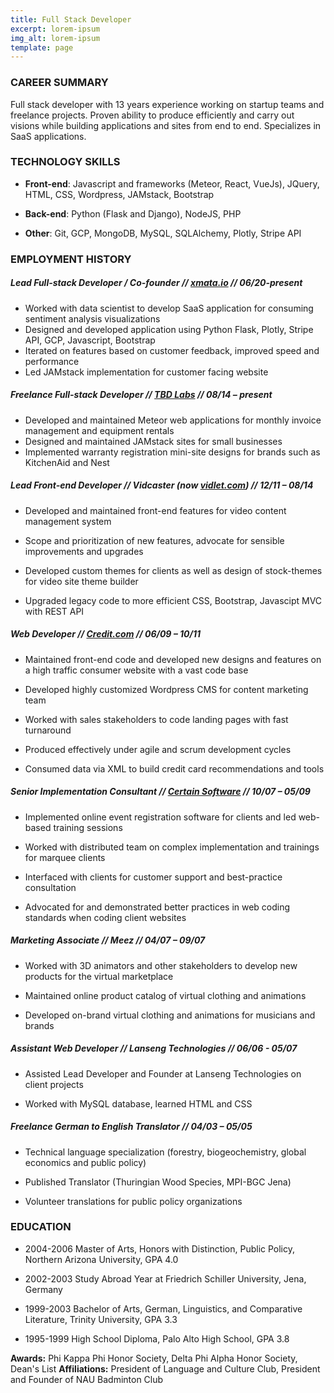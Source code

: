 ```yaml
---
title: Full Stack Developer
excerpt: lorem-ipsum
img_alt: lorem-ipsum
template: page
---
```

### CAREER SUMMARY

Full stack developer with 13 years experience working on startup teams and freelance projects.  Proven ability to produce efficiently and carry out visions while building applications and sites from end to end.  Specializes in SaaS applications.

### TECHNOLOGY SKILLS

*   **Front-end**: Javascript and frameworks (Meteor, React, VueJs), JQuery, HTML, CSS, Wordpress, JAMstack, Bootstrap

*   **Back-end**: Python (Flask and Django), NodeJS, PHP

*   **Other**: Git, GCP, MongoDB, MySQL, SQLAlchemy, Plotly, Stripe API

### EMPLOYMENT HISTORY

##### Lead Full-stack Developer / Co-founder // [xmata.io](https://xmata.io) // *06/20-present*

*   Worked with data scientist to develop SaaS application for consuming sentiment analysis visualizations
*   Designed and developed application using Python Flask, Plotly, Stripe API, GCP, Javascript, Bootstrap
*   Iterated on features based on customer feedback, improved speed and performance
*   Led JAMstack implementation for customer facing website

##### Freelance Full-stack Developer // [TBD Labs](https://tbdlabs.net/) // *08/14 – present*

*   Developed and maintained Meteor web applications for monthly invoice management and equipment rentals
*   Designed and maintained JAMstack sites for small businesses
*   Implemented  warranty registration mini-site designs for brands such as KitchenAid and Nest

##### Lead Front-end Developer // Vidcaster (now [vidlet.com](http://vidlet.com)) // *12/11 – 08/14*

*   Developed and maintained front-end features for video content management system

*   Scope and prioritization of new features, advocate for sensible improvements and upgrades

*   Developed custom themes for clients as well as design of stock-themes for video site theme builder

*   Upgraded legacy code to more efficient CSS, Bootstrap, Javascipt MVC with REST API

##### Web Developer // [Credit.com](http://www.credit.com) // *06/09 – 10/11*

*   Maintained front-end code and developed new designs and features on a high traffic consumer website with a vast code base

*   Developed highly customized Wordpress CMS for content marketing team

*   Worked with sales stakeholders to code landing pages with fast turnaround

*   Produced effectively under agile and scrum development cycles

*   Consumed data via XML to build credit card recommendations and tools

##### Senior Implementation Consultant // [Certain Software](http://certainsoftware.com) // 10/07 – 05/09

*   Implemented online event registration software for clients and led web-based training sessions

*   Worked with distributed team on complex implementation and trainings for marquee clients

*   Interfaced with clients for customer support and best-practice consultation

*   Advocated for and demonstrated better practices in web coding standards when coding client websites

##### Marketing Associate // Meez // 04/07 – 09/07

*   Worked with 3D animators and other stakeholders to develop new products for the virtual marketplace

*   Maintained online product catalog of virtual clothing and animations

*   Developed on-brand virtual clothing and animations for musicians and brands

##### Assistant Web Developer // Lanseng Technologies // 06/06 - 05/07

*   Assisted Lead Developer and Founder at Lanseng Technologies on client projects

*   Worked with MySQL database, learned HTML and CSS

##### Freelance German to English Translator // 04/03 – 05/05

*   Technical language specialization (forestry, biogeochemistry, global economics and public policy)

*   Published Translator (Thuringian Wood Species, MPI-BGC Jena)

*   Volunteer translations for public policy organizations

### EDUCATION

*   2004-2006 Master of Arts, Honors with Distinction, Public Policy, Northern Arizona University, GPA 4.0

*   2002-2003 Study Abroad Year at Friedrich Schiller University, Jena, Germany

*   1999-2003 Bachelor of Arts, German, Linguistics, and Comparative Literature, Trinity University, GPA 3.3

*   1995-1999 High School Diploma, Palo Alto High School, GPA 3.8

**Awards:** Phi Kappa Phi Honor Society, Delta Phi Alpha Honor Society, Dean's List
**Affiliations:** President of Language and Culture Club, President and Founder of NAU Badminton Club
